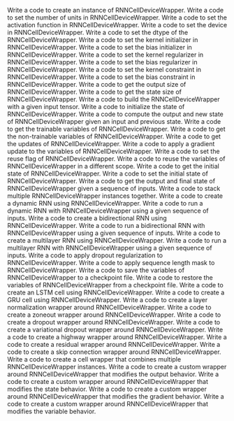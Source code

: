 Write a code to create an instance of RNNCellDeviceWrapper.
Write a code to set the number of units in RNNCellDeviceWrapper.
Write a code to set the activation function in RNNCellDeviceWrapper.
Write a code to set the device in RNNCellDeviceWrapper.
Write a code to set the dtype of the RNNCellDeviceWrapper.
Write a code to set the kernel initializer in RNNCellDeviceWrapper.
Write a code to set the bias initializer in RNNCellDeviceWrapper.
Write a code to set the kernel regularizer in RNNCellDeviceWrapper.
Write a code to set the bias regularizer in RNNCellDeviceWrapper.
Write a code to set the kernel constraint in RNNCellDeviceWrapper.
Write a code to set the bias constraint in RNNCellDeviceWrapper.
Write a code to get the output size of RNNCellDeviceWrapper.
Write a code to get the state size of RNNCellDeviceWrapper.
Write a code to build the RNNCellDeviceWrapper with a given input tensor.
Write a code to initialize the state of RNNCellDeviceWrapper.
Write a code to compute the output and new state of RNNCellDeviceWrapper given an input and previous state.
Write a code to get the trainable variables of RNNCellDeviceWrapper.
Write a code to get the non-trainable variables of RNNCellDeviceWrapper.
Write a code to get the updates of RNNCellDeviceWrapper.
Write a code to apply a gradient update to the variables of RNNCellDeviceWrapper.
Write a code to set the reuse flag of RNNCellDeviceWrapper.
Write a code to reuse the variables of RNNCellDeviceWrapper in a different scope.
Write a code to get the initial state of RNNCellDeviceWrapper.
Write a code to set the initial state of RNNCellDeviceWrapper.
Write a code to get the output and final state of RNNCellDeviceWrapper given a sequence of inputs.
Write a code to stack multiple RNNCellDeviceWrapper instances together.
Write a code to create a dynamic RNN using RNNCellDeviceWrapper.
Write a code to run a dynamic RNN with RNNCellDeviceWrapper using a given sequence of inputs.
Write a code to create a bidirectional RNN using RNNCellDeviceWrapper.
Write a code to run a bidirectional RNN with RNNCellDeviceWrapper using a given sequence of inputs.
Write a code to create a multilayer RNN using RNNCellDeviceWrapper.
Write a code to run a multilayer RNN with RNNCellDeviceWrapper using a given sequence of inputs.
Write a code to apply dropout regularization to RNNCellDeviceWrapper.
Write a code to apply sequence length mask to RNNCellDeviceWrapper.
Write a code to save the variables of RNNCellDeviceWrapper to a checkpoint file.
Write a code to restore the variables of RNNCellDeviceWrapper from a checkpoint file.
Write a code to create an LSTM cell using RNNCellDeviceWrapper.
Write a code to create a GRU cell using RNNCellDeviceWrapper.
Write a code to create a layer normalization wrapper around RNNCellDeviceWrapper.
Write a code to create a zoneout wrapper around RNNCellDeviceWrapper.
Write a code to create a dropout wrapper around RNNCellDeviceWrapper.
Write a code to create a variational dropout wrapper around RNNCellDeviceWrapper.
Write a code to create a highway wrapper around RNNCellDeviceWrapper.
Write a code to create a residual wrapper around RNNCellDeviceWrapper.
Write a code to create a skip connection wrapper around RNNCellDeviceWrapper.
Write a code to create a cell wrapper that combines multiple RNNCellDeviceWrapper instances.
Write a code to create a custom wrapper around RNNCellDeviceWrapper that modifies the output behavior.
Write a code to create a custom wrapper around RNNCellDeviceWrapper that modifies the state behavior.
Write a code to create a custom wrapper around RNNCellDeviceWrapper that modifies the gradient behavior.
Write a code to create a custom wrapper around RNNCellDeviceWrapper that modifies the variable behavior.